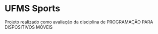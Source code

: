 # UFMS Sports
Projeto realizado como avaliação da disciplina de PROGRAMAÇÃO PARA DISPOSITIVOS MÓVEIS
